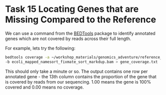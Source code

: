 # Task 15 Locating Genes that are Missing Compared to the Reference
We can use a command from the [BEDTools](http://bedtools.readthedocs.org/en/latest/) package  to identify annotated genes which are not covered by reads across their full length.

For example, lets try the following:
```bash
bedtools coverage -a ~/workshop_materials/genomics_adventure/reference_sequences/ecoli/GCF_000005845.2_ASM584v2_genomic.gff \
-b ecoli_mapped_namesort_fixmate_sort_markdup.bam > gene_coverage.txt
```
This should only take a minute or so. The output contains one row per annotated gene - the 13th column contains the proportion of the gene that is covered by reads from our sequencing. 1.00 means the gene is 100% covered and 0.00 means no coverage.

